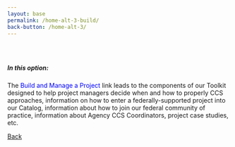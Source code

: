 ```yaml
---
layout: base
permalink: /home-alt-3-build/
back-button: /home-alt-3/
---
```

<div class="usa-grid" style="margin-bottom: 25em;">
<h5 style="padding-top: 3em;">In this option:</h5>
<p>The <span style="color: blue;">Build and Manage a Project</span> link leads to the components of our Toolkit designed to help project managers decide when and how to properly CCS approaches, information on how to enter a federally-supported project into our Catalog, information about how to join our federal community of practice, information about Agency CCS Coordinators, project case studies, etc.
</p>
<a class="usa-button" href="{{ page.back-button | prepend: site.baseurl }}">Back</a>
</div>
